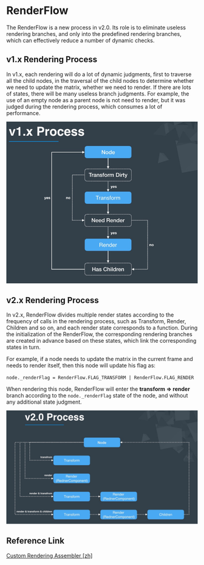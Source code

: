 # RenderFlow

The RenderFlow is a new process in v2.0. Its role is to eliminate useless rendering branches, and only into the predefined rendering branches, which can effectively reduce a number of dynamic checks.

## v1.x Rendering Process

In v1.x, each rendering will do a lot of dynamic judgments, first to traverse all the child nodes, in the traversal of the child nodes to determine whether we need to update the matrix, whether we need to render. If there are lots of states, there will be many useless branch judgments. For example, the use of an empty node as a parent node is not need to render, but it was judged during the rendering process, which consumes a lot of performance.

![v1.x process](./render-flow/render-flow-1.png)

## v2.x Rendering Process

In v2.x, RenderFlow divides multiple render states according to the frequency of calls in the rendering process, such as Transform, Render, Children and so on, and each render state corresponds to a function. During the initialization of the RenderFlow, the corresponding rendering branches are created in advance based on these states, which link the corresponding states in turn.

For example, if a node needs to update the matrix in the current frame and needs to render itself, then this node will update his flag as:

`node._renderFlag = RenderFlow.FLAG_TRANSFORM | RenderFlow.FLAG_RENDER`

When rendering this node, RenderFlow will enter the **transform => render** branch according to the `node._renderFlag` state of the node, and without any additional state judgment.

![v2.x process](./render-flow/render-flow-2.png)

## Reference Link

[Custom Rendering Assembler [zh]](https://forum.cocos.org/t/demo/95087)
